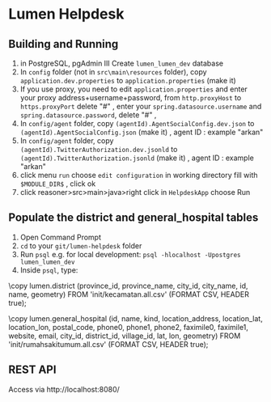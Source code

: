 # Lumen Helpdesk

## Building and Running

1. in PostgreSQL, pgAdmin III Create `lumen_lumen_dev` database
2. In `config` folder (not in `src\main\resources` folder), copy `application.dev.properties` to `application.properties` (make it)
3. If you use proxy, you need to edit `application.properties` and enter your proxy address+username+password, from `http.proxyHost` to `https.proxyPort` delete "#" , 
    enter your `spring.datasource.username` and `spring.datasource.password`,  delete "#" ,
4. In `config/agent` folder, copy `(agentId).AgentSocialConfig.dev.json` to `(agentId).AgentSocialConfig.json` (make it) , agent ID : example "arkan"
5. In `config/agent` folder, copy `(agentId).TwitterAuthorization.dev.jsonld` to `(agentId).TwitterAuthorization.jsonld` (make it) , agent ID : example "arkan"
6. click menu `run` choose `edit configuration` in working directory fill with `$MODULE_DIR$` , click ok
7. click reasoner>src>main>java>right click in `HelpdeskApp` choose Run

## Populate the district and general_hospital tables

1. Open Command Prompt
2. `cd` to your `git/lumen-helpdesk` folder
3. Run `psql` e.g. for local development: `psql -hlocalhost -Upostgres lumen_lumen_dev`
4. Inside `psql`, type:

\copy lumen.district (province_id, province_name, city_id, city_name, id, name, geometry) FROM 'init/kecamatan.all.csv' (FORMAT CSV, HEADER true);

\copy lumen.general_hospital (id, name, kind, location_address, location_lat, location_lon, postal_code, phone0, phone1, phone2, faximile0, faximile1, website, email, city_id, district_id, village_id, lat, lon, geometry) FROM 'init/rumahsakitumum.all.csv' (FORMAT CSV, HEADER true);

## REST API

Access via http://localhost:8080/
